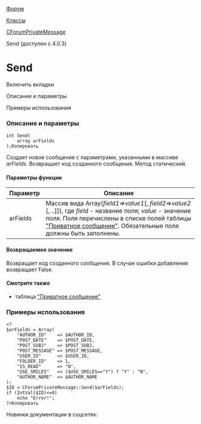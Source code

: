 [Форум](/api_help/forum/index.php)

[Классы](/api_help/forum/developer/index.php)

[CForumPrivateMessage](/api_help/forum/developer/cforumprivatemessage/index.php)

Send (доступен с 4.0.3)

Send
====

Включить вкладки

Описание и параметры

Примеры использования

### Описание и параметры

```
int Send(
	array arFields 
);Копировать
```

Создает новое сообщение с параметрами, указанными в массиве *arFields*. Возвращает код созданного сообщения. Метод статический.

#### Параметры функции

| Параметр | Описание |
| --- | --- |
| arFields | Массив вида Array(*field1*=>*value1*[, *field2*=>*value2* [, ..]]), где     *field* - название поля;   *value* - значение поля.     Поля перечислены в списке полей таблицы ["Приватное сообщение"](/api_help/forum/fields.php#cforumprivatemessage). Обязательные поля должны быть заполнены. |

#### Возвращаемое значение

Возвращает код созданного сообщения. В случае ошибки добавления возвращает False.

#### Смотрите также

* таблица ["Приватное сообщение"](/api_help/forum/fields.php#cforumprivatemessage)

### Примеры использования

```
<?
$arFields = Array(
	"AUTHOR_ID"    => $AUTHOR_ID,
	"POST_DATE"    => $POST_DATE,   
	"POST_SUBJ"    => $POST_SUBJ,   
	"POST_MESSAGE" => $POST_MESSAGE,
	"USER_ID"      => $USER_ID,     
	"FOLDER_ID"    => 1,   
	"IS_READ"      => "N",     
	"USE_SMILES"   => ($USE_SMILES=="Y") ? "Y" : "N",
	"AUTHOR_NAME"  => $AUTHOR_NAME 
);
$ID = CForumPrivateMessage::Send($arFields);
if (IntVal($ID)<=0)
	echo "Error!";
?>Копировать
```

Новинки документации в соцсетях: